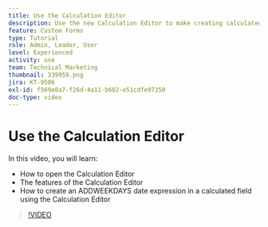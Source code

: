 ```yaml
---
title: Use the Calculation Editor
description: Use the new Calculation Editor to make creating calculated custom fields easier than ever.
feature: Custom Forms
type: Tutorial
role: Admin, Leader, User
level: Experienced
activity: use
team: Technical Marketing
thumbnail: 339959.png
jira: KT-9506
exl-id: f569e8a7-f26d-4a11-b602-e51cdfe97350
doc-type: video
---
```

# Use the Calculation Editor

In this video, you will learn:

* How to open the Calculation Editor 
* The features of the Calculation Editor 
* How to create an ADDWEEKDAYS date expression in a calculated field using the Calculation Editor 

>[!VIDEO](https://video.tv.adobe.com/v/339959/?quality=12&learn=on&enablevpops)
